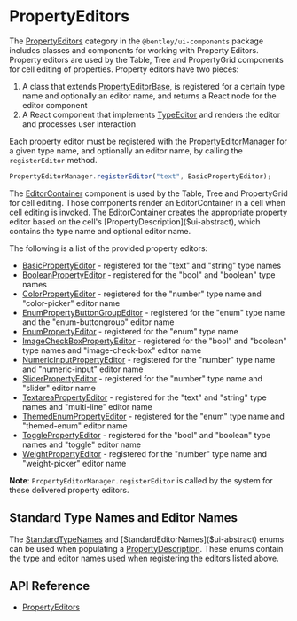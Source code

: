 # PropertyEditors

The [PropertyEditors]($ui-components:PropertyEditors) category in the `@bentley/ui-components` package includes
classes and components for working with Property Editors.
Property editors are used by the Table, Tree and PropertyGrid components for cell editing of properties.
Property editors have two pieces:

1. A class that extends [PropertyEditorBase]($ui-components), is registered for a certain type name and optionally an editor name, and returns a React node for the editor component
1. A React component that implements [TypeEditor]($ui-components) and renders the editor and processes user interaction

Each property editor must be registered with the [PropertyEditorManager]($ui-components)
for a given type name, and optionally an editor name,
by calling the `registerEditor` method.

```ts
PropertyEditorManager.registerEditor("text", BasicPropertyEditor);
```

The [EditorContainer]($ui-components) component is used by the Table, Tree and PropertyGrid for cell editing.
Those components render an EditorContainer in a cell when cell editing is invoked. The EditorContainer
creates the appropriate property editor based on the cell's [PropertyDescription]($ui-abstract),
which contains the type name and optional editor name.

The following is a list of the provided property editors:

* [BasicPropertyEditor]($ui-components) - registered for the "text" and "string" type names
* [BooleanPropertyEditor]($ui-components) - registered for the "bool" and "boolean" type names
* [ColorPropertyEditor]($ui-components) - registered for the "number" type name and "color-picker" editor name
* [EnumPropertyButtonGroupEditor]($ui-components) - registered for the "enum" type name and the "enum-buttongroup" editor name
* [EnumPropertyEditor]($ui-components) - registered for the "enum" type name
* [ImageCheckBoxPropertyEditor]($ui-components) - registered for the "bool" and "boolean" type names and "image-check-box" editor name
* [NumericInputPropertyEditor]($ui-components) - registered for the "number" type name and "numeric-input" editor name
* [SliderPropertyEditor]($ui-components) - registered for the "number" type name and "slider" editor name
* [TextareaPropertyEditor]($ui-components) - registered for the "text" and "string" type names and "multi-line" editor name
* [ThemedEnumPropertyEditor]($ui-components) - registered for the "enum" type name and "themed-enum" editor name
* [TogglePropertyEditor]($ui-components) - registered for the "bool" and "boolean" type names and "toggle" editor name
* [WeightPropertyEditor]($ui-components) - registered for the "number" type name and "weight-picker" editor name

**Note**: `PropertyEditorManager.registerEditor` is called by the system for these delivered property editors.

## Standard Type Names and Editor Names

The [StandardTypeNames]($ui-abstract) and [StandardEditorNames]($ui-abstract) enums can be used when populating a
[PropertyDescription]($ui-abstract). These enums contain the type and editor names used when registering the editors listed above.

## API Reference

* [PropertyEditors]($ui-components:PropertyEditors)
